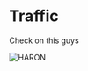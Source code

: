 # Traffic
Check on this guys

![HARON](https://user-images.githubusercontent.com/46554728/57630542-76d1e980-75a6-11e9-9267-3060b81a8c15.gif)
